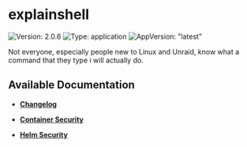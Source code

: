 # explainshell

![Version: 2.0.6](https://img.shields.io/badge/Version-2.0.6-informational?style=flat-square) ![Type: application](https://img.shields.io/badge/Type-application-informational?style=flat-square) ![AppVersion: "latest"](https://img.shields.io/badge/AppVersion-"latest"-informational?style=flat-square)

Not everyone, especially people new to Linux and Unraid, know what a command that they type i will actually do.

## Available Documentation

- [**Changelog**](CHANGELOG)

- [**Container Security**](container-security)

- [**Helm Security**](helm-security)

